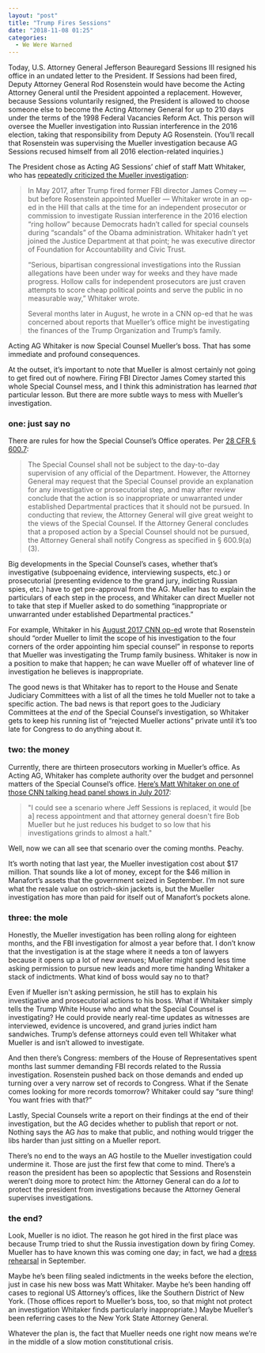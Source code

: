 ```yaml
---
layout: "post"
title: "Trump Fires Sessions"
date: "2018-11-08 01:25"
categories:
  - We Were Warned
---
```


Today, U.S. Attorney General Jefferson Beauregard Sessions III resigned his office in an undated letter to the President. If Sessions had been fired, Deputy Attorney General Rod Rosenstein would have become the Acting Attorney General until the President appointed a replacement. However, because Sessions voluntarily resigned, the President is allowed to choose someone else to become the Acting Attorney General for up to 210 days under the terms of the 1998 Federal Vacancies Reform Act. This person will oversee the Mueller investigation into Russian interference in the 2016 election, taking that responsibility from Deputy AG Rosenstein. (You’ll recall that Rosenstein was  supervising the Mueller investigation because AG Sessions recused himself from all 2016 election-related inquiries.)

The President chose as Acting AG Sessions’ chief of staff Matt Whitaker, who has [repeatedly criticized the Mueller investigation](https://www.buzzfeednews.com/article/zoetillman/attorney-general-whitaker-criticized-mueller-investigation):

> In May 2017, after Trump fired former FBI director James Comey — but before Rosenstein appointed Mueller — Whitaker wrote in an op-ed in the Hill that calls at the time for an independent prosecutor or commission to investigate Russian interference in the 2016 election “ring hollow” because Democrats hadn’t called for special counsels during “scandals” of the Obama administration. Whitaker hadn’t yet joined the Justice Department at that point; he was executive director of Foundation for Accountability and Civic Trust.
>
> “Serious, bipartisan congressional investigations into the Russian allegations have been under way for weeks and they have made progress. Hollow calls for independent prosecutors are just craven attempts to score cheap political points and serve the public in no measurable way,” Whitaker wrote.
>
> Several months later in August, he wrote in a CNN op-ed that he was concerned about reports that Mueller’s office might be investigating the finances of the Trump Organization and Trump’s family.

Acting AG Whitaker is now Special Counsel Mueller’s boss. That has some immediate and profound consequences.

At the outset, it’s important to note that Mueller is almost certainly not going to get fired out of nowhere. Firing FBI Director James Comey started this whole Special Counsel mess, and I think this administration has learned *that* particular lesson. But there are more subtle ways to mess with Mueller’s investigation.

### one: just say no

There are rules for how the Special Counsel’s Office operates. Per [28 CFR § 600.7](https://www.law.cornell.edu/cfr/text/28/600.7 "key regulatory provision"):

> The Special Counsel shall not be subject to the day-to-day supervision of any official of the Department. However, the Attorney General may request that the Special Counsel provide an explanation for any investigative or prosecutorial step, and may after review conclude that the action is so inappropriate or unwarranted under established Departmental practices that it should not be pursued. In conducting that review, the Attorney General will give great weight to the views of the Special Counsel. If the Attorney General concludes that a proposed action by a Special Counsel should not be pursued, the Attorney General shall notify Congress as specified in § 600.9(a)(3).

Big developments in the Special Counsel’s cases, whether that’s investigative (subpoenaing evidence, interviewing suspects, etc.) or prosecutorial (presenting evidence to the grand jury, indicting Russian spies, etc.) have to get pre-approval from the AG. Mueller has to explain the particulars of each step in the process, and Whitaker can direct Mueller not to take that step if Mueller asked to do something “inappropriate or unwarranted under established Departmental practices.”

For example, Whitaker in his [August 2017 CNN op-ed](https://www.cnn.com/2017/08/06/opinions/rosenstein-should-curb-mueller-whittaker-opinion/index.html) wrote that Rosenstein should “order Mueller to limit the scope of his investigation to the four corners of the order appointing him special counsel” in response to reports that Mueller was investigating the Trump family business. Whitaker is now in a position to make that happen; he can wave Mueller off of whatever line of investigation he believes is inappropriate.

The good news is that Whitaker has to report to the House and Senate Judiciary Committees with a list of all the times he told Mueller not to take a specific action. The bad news is that report goes to the Judiciary Committees at the *end* of the Special Counsel’s investigation, so Whitaker gets to keep his running list of “rejected Mueller actions” private until it’s too late for Congress to do anything about it.

### two: the money

Currently, there are thirteen prosecutors working in Mueller’s office. As Acting AG, Whitaker has complete authority over the budget and personnel matters of the Special Counsel’s office. [Here’s Matt Whitaker on one of those CNN talking head panel shows in July 2017](https://twitter.com/ryanstruyk/status/1060262999791939584):

> "I could see a scenario where Jeff Sessions is replaced, it would \[be a] recess appointment and that attorney general doesn't fire Bob Mueller but he just reduces his budget to so low that his investigations grinds to almost a halt."

Well, now we can all see that scenario over the coming months. Peachy.

It’s worth noting that last year, the Mueller investigation cost about $17 million. That sounds like a lot of money, except for the $46 million in Manafort’s assets that the government seized in September. I’m not sure what the resale value on ostrich-skin jackets is, but the Mueller investigation has more than paid for itself out of Manafort’s pockets alone.

### three: the mole

Honestly, the Mueller investigation has been rolling along for eighteen months, and the FBI investigation for almost a year before that. I don’t know that the investigation is at the stage where it needs a ton of lawyers because it opens up a lot of new avenues; Mueller might spend less time asking permission to pursue new leads and more time handing Whitaker a stack of indictments. What kind of boss would say no to that?

Even if Mueller isn't asking permission, he still has to explain his investigative and prosecutorial actions to his boss. What if Whitaker simply tells the Trump White House who and what the Special Counsel is investigating? He could provide nearly real-time updates as witnesses are interviewed, evidence is uncovered, and grand juries indict ham sandwiches. Trump’s defense attorneys could even tell Whitaker what Mueller is and isn’t allowed to investigate.

And then there’s Congress: members of the House of Representatives spent months last summer demanding FBI records related to the Russia investigation. Rosenstein pushed back on those demands and ended up turning over a very narrow set of records to Congress. What if the Senate comes looking for more records tomorrow? Whitaker could say “sure thing! You want fries with that?”

Lastly, Special Counsels write a report on their findings at the end of their investigation, but the AG decides whether to publish that report or not. Nothing says the AG *has* to make that public, and nothing would trigger the libs harder than just sitting on a Mueller report.

There’s no end to the ways an AG hostile to the Mueller investigation could undermine it. Those are just the first few that come to mind. There’s a reason the president has been so apoplectic that Sessions and Rosenstein weren’t doing more to protect him: the Attorney General can do a *lot* to protect the president from investigations because the Attorney General supervises investigations.

### the end?

Look, Mueller is no idiot. The reason he got hired in the first place was because Trump tried to shut the Russia investigation down by firing Comey. Mueller has to have known this was coming one day; in fact, we had a [dress rehearsal](https://www.justsecurity.org/54809/replace-rod-rosenstein/) in September.

Maybe he’s been filing sealed indictments in the weeks before the election, just in case his new boss was Matt Whitaker. Maybe he’s been handing off cases to regional US Attorney’s offices, like the Southern District of New York. (Those offices report to Mueller’s boss, too, so that might not protect an investigation Whitaker finds particularly inappropriate.) Maybe Mueller’s been referring cases to the New York State Attorney General.

Whatever the plan is, the fact that Mueller needs one right now means we’re in the middle of a slow motion constitutional crisis.
